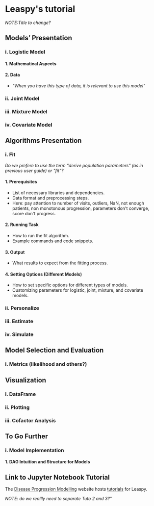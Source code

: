# Leaspy's tutorial
*NOTE:Title to change?*

## Models’ Presentation

### i. Logistic Model
#### 1. Mathematical Aspects
#### 2. Data
   - *"When you have this type of data, it is relevant to use this model"*

### ii. Joint Model
### iii. Mixture Model
### iv. Covariate Model

## Algorithms Presentation

### i. Fit
*Do we prefere to use the term "derive population parameters" (as in previous user guide) or "fit"?*
#### 1. Prerequisites
   - List of necessary libraries and dependencies.
   - Data format and preprocessing steps.
   - Here: pay attention to number of visits, outliers, NaN, not enough patients, non monotonous progression, parameters don't converge, score don't progress. 
#### 2. Running Task
   - How to run the fit algorithm.
   - Example commands and code snippets.
#### 3. Output
   - What results to expect from the fitting process.
#### 4. Setting Options (Different Models)
   - How to set specific options for different types of models.
   - Customizing parameters for logistic, joint, mixture, and covariate models.
### ii. Personalize
### iii. Estimate
### iv. Simulate
 
## Model Selection and Evaluation

### i. Metrics (likelihood and others?)

## Visualization

### i. DataFrame
### ii. Plotting
### iii. Cofactor Analysis

## To Go Further

### i. Model Implementation
#### 1. DAG Intuition and Structure for Models

## Link to Jupyter Notebook Tutorial

The [Disease Progression Modelling](https://disease-progression-modelling.github.io/) website hosts [tutorials](https://disease-progression-modelling.github.io/pages/notebooks/disease_course_mapping/disease_course_mapping.html) for Leaspy.

*NOTE: do we reallly need to separate Tuto 2 and 3?"*
